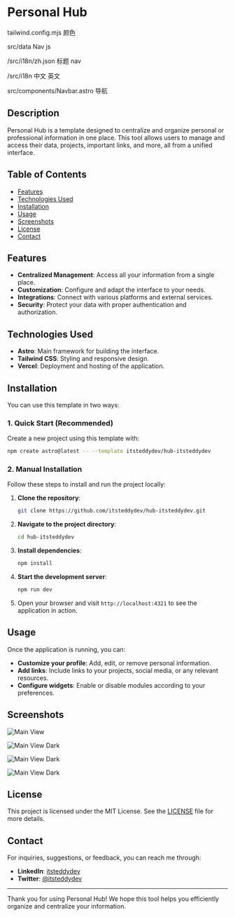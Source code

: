# Personal Hub


tailwind.config.mjs  颜色 

src/data   Nav js

/src/i18n/zh.json  标题 nav  

/src/i18n  中文 英文 

src/components/Navbar.astro    导航
 
## Description

Personal Hub is a template designed to centralize and organize personal or professional information in one place. This tool allows users to manage and access their data, projects, important links, and more, all from a unified interface.

## Table of Contents

- [Features](#features)
- [Technologies Used](#technologies-used)
- [Installation](#installation)
- [Usage](#usage)
- [Screenshots](#screenshots)
- [License](#license)
- [Contact](#contact)

## Features

- **Centralized Management**: Access all your information from a single place.
- **Customization**: Configure and adapt the interface to your needs.
- **Integrations**: Connect with various platforms and external services.
- **Security**: Protect your data with proper authentication and authorization.

## Technologies Used

- **Astro**: Main framework for building the interface.
- **Tailwind CSS**: Styling and responsive design.
- **Vercel**: Deployment and hosting of the application.

## Installation

You can use this template in two ways:

### 1. Quick Start (Recommended)

Create a new project using this template with:

   ```bash
npm create astro@latest -- --template itsteddydev/hub-itsteddydev
   ```

### 2. Manual Installation
Follow these steps to install and run the project locally:

1. **Clone the repository**:

   ```bash
   git clone https://github.com/itsteddydev/hub-itsteddydev.git
   ```

2. **Navigate to the project directory**:

   ```bash
   cd hub-itsteddydev
   ```

3. **Install dependencies**:

   ```bash
   npm install
   ```

4. **Start the development server**:

   ```bash
   npm run dev
   ```

5. Open your browser and visit `http://localhost:4321` to see the application in action.


## Usage

Once the application is running, you can:

- **Customize your profile**: Add, edit, or remove personal information.
- **Add links**: Include links to your projects, social media, or any relevant resources.
- **Configure widgets**: Enable or disable modules according to your preferences.

## Screenshots

![Main View](public/img/cover/personal_hub01.webp)

![Main View Dark](public/img/cover/personal_hub02.webp)

![Main View Dark](public/img/cover/personal_hub03.webp)

![Main View Dark](public/img/cover/personal_hub04.webp)


## License

This project is licensed under the MIT License. See the [LICENSE](./LICENSE) file for more details.

## Contact

For inquiries, suggestions, or feedback, you can reach me through:


- **LinkedIn**: [itsteddydev](https://www.linkedin.com/in/itsteddydev/)
- **Twitter**: [@itsteddydev](https://twitter.com/itsteddydev)

---

Thank you for using Personal Hub! We hope this tool helps you efficiently organize and centralize your information.
